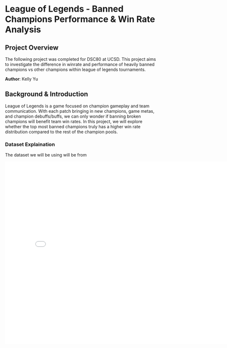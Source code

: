 # League of Legends - Banned Champions Performance & Win Rate Analysis


## Project Overview
The following project was completed for DSC80 at UCSD. This project aims to investigate the difference in winrate and performance of heavily banned champions vs other champions within league of legends tournaments.

**Author**: Kelly Yu

## Background & Introduction
League of Legends is a game focused on champion gameplay and team communication. With each patch bringing in new champions, game metas, and champion debuffs/buffs, we can only wonder if banning broken champions will benefit team win rates. In this project, we will explore whether the top most banned champions truly has a higher win rate distribution compared to the rest of the champion pools. 

### Dataset Explaination
The dataset we will be using will be from 

<iframe src="charts/kills_dist.html" width=800 height=600 frameBorder=0></iframe>

